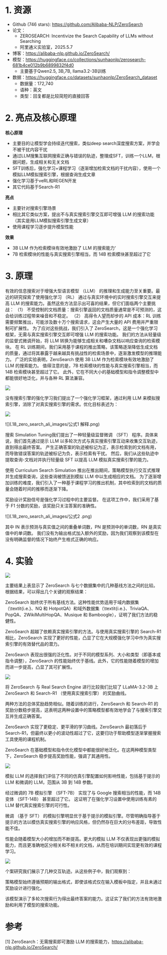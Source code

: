 # 1. 资源

- Github (746 stars): https://github.com/Alibaba-NLP/ZeroSearch
- 论文：
  - ZEROSEARCH: Incentivize the Search Capability of LLMs without Searching
  - 阿里通义实验室，2025.5.7
- 博客：https://alibaba-nlp.github.io/ZeroSearch/
- 模型：https://huggingface.co/collections/sunhaonlp/zerosearch-681b4ce012b9b6899832f4d0
  - 主要基于Qwen2.5, 3B,7B, llama3.2-3B训练
- 数据：https://huggingface.co/datasets/sunhaonlp/ZeroSearch_dataset
  - 数据量：172,740
  - 语种：英文
  - 类型：回复都是比较简短的直接回答

# 2. 亮点及核心原理

**核心原理**
- 主要目的让模型学会持续迭代搜索，类似deep search深度搜索方案，并学会不被干扰内容干扰
- 通过LLM搜集互联网搜索正确与错误的轨迹，整理成SFT，训练一个LLM，根据问题，生成相关和无关文档
- SFT训练后，强化学习+课程学习（逐渐增加检索文档的干扰内容），使用一个模拟LLM模拟搜索引擎，根据查询生成文章
- 强化学习基于veRL和REGEN开发
- 其它代码基于Search-R1

**亮点**
- 主要针对搜索引擎场景
- 相比其它类似方案，提出不与真实搜索引擎交互即可增强 LLM 的搜索功能（其实是用LLM模拟搜索引擎生成文章）
- 使用课程学习逐步提升模型性能

**效果**
- 3B LLM 作为检索模块有效地激励了 LLM 的搜索能力‘
- 7B 检索模块的性能与真实搜索引擎相当，而 14B 检索模块甚至超过了它

# 3. 原理

有效的信息搜索对于增强大型语言模型 （LLM） 的推理和生成能力至关重要。最近的研究探索了使用强化学习 （RL） 通过与真实环境中的实时搜索引擎交互来提高 LLM 的搜索能力。虽然这些方法显示出可喜的结果，但它们面临两个主要挑战： （1） 不受控制的文档质量：搜索引擎返回的文档质量通常是不可预测的，这会给训练过程带来噪音和不稳定。 （2） 高得令人望而却步的 API 成本：RL 训练需要频繁推出，可能涉及数十万个搜索请求，这会产生大量的 API 费用并严重限制可扩展性。 为了应对这些挑战，我们引入了 ZeroSearch，这是一个强化学习框架，无需与真实搜索引擎交互即可增强 LLM 的搜索功能。 我们的方法从轻量级的监督式微调开始，将 LLM 转换为能够生成相关和嘈杂文档以响应查询的检索模块。 在 RL 训练期间，我们采用基于课程的推出策略，该策略逐渐降低生成文档的质量，通过将其暴露于越来越具有挑战性的检索场景中，逐渐激发模型的推理能力。 广泛的实验表明，ZeroSearch 使用 3B LLM 作为检索模块有效地激励了 LLM 的搜索能力。 值得注意的是，7B 检索模块的性能与真实搜索引擎相当，而 14B 检索模块甚至超过了它。 此外，它在不同大小的基础模型和指令调整模型中都能很好地泛化，并与各种 RL 算法兼容。

![](.18_sero_search_ali_images/架构图.png)

没有搜索引擎的强化学习我们提出了一个强化学习框架，通过利用 LLM 来模拟搜索引擎，消除了对真实搜索引擎的需求。优化目标表述为：

![](.18_sero_search_ali_images/公式1.png)

![](.18_zero_search_ali_images/公式1 解释.png)

搜索 Simulation Tuning我们提出了一种轻量级监督微调 （SFT） 程序。具体来说，我们首先通过提示 LLM 以多轮次方式与真实搜索引擎互动来收集交互轨迹，直到得出最终答案。 产生正确答案的轨迹被标记为正，表示检索到的文档有用，而导致错误答案的轨迹被标记为负，表示检索有干扰。 然后，我们从这些轨迹中提取查询-文档对并执行轻量级 SFT 以提高 LLM 模拟真实搜索引擎的能力。

使用 Curriculum Search Simulation 推出在推出期间，策略模型执行交互式推理并生成搜索查询，这些查询被馈送到模拟 LLM 中以生成相应的文档。 为了逐渐增加训练的难度，我们引入了一种基于课程学习的推出机制，其中检索到的文档的质量会随着时间的推移而逐渐下降。

奖励设计奖励信号是强化学习过程中的主要监督。 在这项工作中，我们采用了基于 F1 分数的奖励，该奖励只关注答案的准确性。

![](.18_zero_search_ali_images/公式2 .png)

其中 IN 表示预测与真实值之间的重叠单词数，PN 是预测中的单词数，RN 是真实值中的单词数。 我们没有为输出格式加入额外的奖励，因为我们观察到该模型在没有明确监督的情况下始终产生格式正确的响应。

# 4. 实验

![](.18_zero_search_ali_images/实验效果.png)

主要结果上表显示了 ZeroSearch 与七个数据集中的几种基线方法之间的比较。根据结果，可以得出几个关键的观察结果：

ZeroSearch 始终优于所有基线方法。这种性能优势适用于域内数据集（\textit{i.e.}、NQ 和 HotpotQA）和域外数据集（\textit{i.e.}、TriviaQA、PopQA、2WikiMultiHopQA、Musique 和 Bamboogle），证明了我们方法的稳健性。

ZeroSearch 超越了依赖真实搜索引擎的方法。与使用真实搜索引擎的 Search-R1 相比，ZeroSearch 实现了更好的性能，凸显了它在大规模强化学习中作为真实搜索引擎的有效替代品的潜力。

ZeroSearch 表现出很强的泛化性。对于不同的模型系列、大小和类型（即基本或指令调整），ZeroSearch 的性能始终优于基线。此外，它的性能随着模型的增加而进一步提高，凸显了其可扩展性。

![](.18_zero_search_ali_images/结果对比.png)

将 ZeroSearch 与 Real Search Engine 进行比较我们比较了 LLaMA-3.2-3B 上 ZeroSearch 和 Search-R1 （使用真实搜索引擎） 的奖励曲线。

两种方法的总体奖励趋势相似。随着训练的进行，ZeroSearch 和 Search-R1 的奖励分数稳步提高，这表明这两种设置中的策略模型都有效地学会了与搜索引擎交互并生成正确答案。

ZeroSearch 实现了更稳定、更平滑的学习曲线。ZeroSearch 最初落后于 Search-R1，但最终以更小的波动性超过了它，这要归功于帮助模型逐渐掌握搜索工具使用的课程机制。

ZeroSearch 在基础模型和指令优化模型中都能很好地泛化。在这两种模型类型下，ZeroSearch 稳步提高奖励性能，强调了其通用性。

![](.18_zero_search_ali_images/模型大小对比.png)

模拟 LLM 的选择我们评估了不同的仿真引擎配置如何影响性能，包括基于提示的 LLM 和微调的 LLM，范围从 3B 到 14B 参数。

经过微调的 7B 模拟引擎 （SFT-7B） 实现了与 Google 搜索相当的性能，而 14B 变体 （SFT-14B） 甚至超过了它。 这证明了在强化学习设置中使用训练有素的 LLM 替代真实搜索引擎的可行性。

微调 （基于 SFT） 的模拟引擎明显优于基于提示的模拟引擎。尽管明确指导基于提示的方法以模仿真实搜索引擎的响应风格，但仍然存在巨大的分布差距，导致性能不佳。

性能会随着模型大小的增加而不断提高。更大的模拟 LLM 不仅表现出更强的模拟能力，而且更准确地区分相关和不相关的文档，从而在培训期间实现更有效的课程学习。

![](.18_zero_search_ali_images/效果.png)

个案研究我们展示了几种交互轨迹。从这些例子中，我们观察到：

策略模型始终遵循预期的输出格式，即使该格式仅在输入模板中指定，并且未通过奖励设计进行强化。

该模型演示了多轮次搜索行为得出最终答案的能力。这证实了我们的方法有效地激励和利用了模型的搜索功能。

# 参考

[1] ZeroSearch：无需搜索即可激励 LLM 的搜索能力，https://alibaba-nlp.github.io/ZeroSearch/